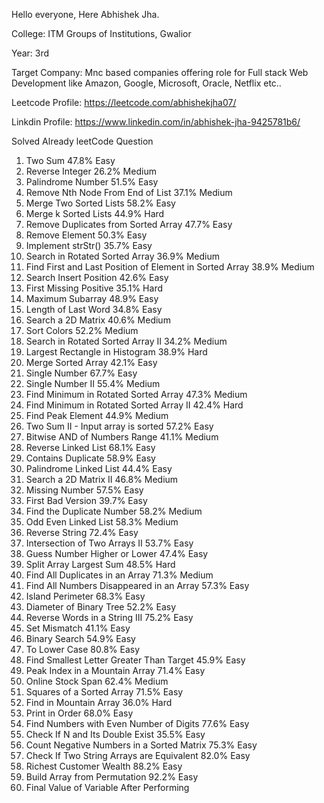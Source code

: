  Hello everyone, Here Abhishek Jha.
 
 College: ITM Groups of Institutions, Gwalior
 
 Year:  3rd
 
 Target Company: Mnc based companies offering role for Full stack Web Development like Amazon, Google, Microsoft, Oracle, Netflix etc..
 
 Leetcode Profile: https://leetcode.com/abhishekjha07/
     
 Linkdin Profile:
      https://www.linkedin.com/in/abhishek-jha-9425781b6/
      
Solved Already leetCode Question    
1. Two Sum
47.8%
Easy
7. Reverse Integer
26.2%
Medium
9. Palindrome Number
51.5%
Easy
19. Remove Nth Node From End of List
37.1%
Medium
21. Merge Two Sorted Lists
58.2%
Easy
23. Merge k Sorted Lists
44.9%
Hard
26. Remove Duplicates from Sorted Array
47.7%
Easy
27. Remove Element
50.3%
Easy
28. Implement strStr()
35.7%
Easy
33. Search in Rotated Sorted Array
36.9%
Medium
34. Find First and Last Position of Element in Sorted Array
38.9%
Medium
35. Search Insert Position
42.6%
Easy
41. First Missing Positive
35.1%
Hard
53. Maximum Subarray
48.9%
Easy
58. Length of Last Word
34.8%
Easy
74. Search a 2D Matrix
40.6%
Medium
75. Sort Colors
52.2%
Medium
81. Search in Rotated Sorted Array II
34.2%
Medium
84. Largest Rectangle in Histogram
38.9%
Hard
88. Merge Sorted Array
42.1%
Easy
136. Single Number
67.7%
Easy
137. Single Number II
55.4%
Medium
153. Find Minimum in Rotated Sorted Array
47.3%
Medium
154. Find Minimum in Rotated Sorted Array II
42.4%
Hard
162. Find Peak Element
44.9%
Medium
167. Two Sum II - Input array is sorted
57.2%
Easy
201. Bitwise AND of Numbers Range
41.1%
Medium
206. Reverse Linked List
68.1%
Easy
217. Contains Duplicate
58.9%
Easy
234. Palindrome Linked List
44.4%
Easy
240. Search a 2D Matrix II
46.8%
Medium
268. Missing Number
57.5%
Easy
278. First Bad Version
39.7%
Easy
287. Find the Duplicate Number
58.2%
Medium
328. Odd Even Linked List
58.3%
Medium
344. Reverse String
72.4%
Easy
350. Intersection of Two Arrays II
53.7%
Easy
374. Guess Number Higher or Lower
47.4%
Easy
410. Split Array Largest Sum
48.5%
Hard
442. Find All Duplicates in an Array
71.3%
Medium
448. Find All Numbers Disappeared in an Array
57.3%
Easy
463. Island Perimeter
68.3%
Easy
543. Diameter of Binary Tree
52.2%
Easy
557. Reverse Words in a String III
75.2%
Easy
645. Set Mismatch
41.1%
Easy
704. Binary Search
54.9%
Easy
709. To Lower Case
80.8%
Easy
744. Find Smallest Letter Greater Than Target
45.9%
Easy
852. Peak Index in a Mountain Array
71.4%
Easy
901. Online Stock Span
62.4%
Medium
977. Squares of a Sorted Array
71.5%
Easy
1095. Find in Mountain Array
36.0%
Hard
1114. Print in Order
68.0%
Easy
1295. Find Numbers with Even Number of Digits
77.6%
Easy
1346. Check If N and Its Double Exist
35.5%
Easy
1351. Count Negative Numbers in a Sorted Matrix
75.3%
Easy
1662. Check If Two String Arrays are Equivalent
82.0%
Easy
1672. Richest Customer Wealth
88.2%
Easy
1920. Build Array from Permutation
92.2%
Easy
2011. Final Value of Variable After Performing  
